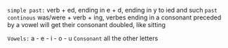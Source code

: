 `simple past:` verb + ed, ending in e + d, ending in y to ied and such
`past continous` was/were + verb + ing, verbes ending in a consonant preceded by a vowel will get their consonant doubled, like sitting

`Vowels:` a - e - i - o - u
`Consonant` all the other letters
